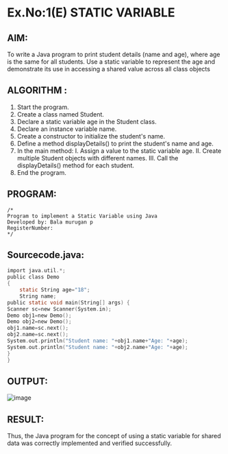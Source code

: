 # Ex.No:1(E)  STATIC VARIABLE

## AIM:
To write a Java program to print student details (name and age), where age is the same for all students. Use a static variable to represent the age and demonstrate its use in accessing a shared value across all class objects

## ALGORITHM :
1.	Start the program.
2.	Create a class named Student.
3.	Declare a static variable age in the Student class.
4.	Declare an instance variable name.
5.	Create a constructor to initialize the student's name.
6.	Define a method displayDetails() to print the student's name and age.
7.	In the main method:
I.	Assign a value to the static variable age.
II.	Create multiple Student objects with different names.
III.	Call the displayDetails() method for each student.
8.	End the program.



## PROGRAM:
 ```
/*
Program to implement a Static Variable using Java
Developed by: Bala murugan p
RegisterNumber:  
*/
```

## Sourcecode.java:

```c
import java.util.*;
public class Demo
{
    static String age="18";
    String name;
public static void main(String[] args) {
Scanner sc=new Scanner(System.in);
Demo obj1=new Demo();
Demo obj2=new Demo();
obj1.name=sc.next();
obj2.name=sc.next();
System.out.println("Student name: "+obj1.name+"Age: "+age);
System.out.println("Student name: "+obj2.name+"Age: "+age);
}
}

```





## OUTPUT:


![image](https://github.com/user-attachments/assets/a9a79f45-aaea-4c67-b0ff-4852723ea703)

## RESULT:
Thus, the Java program for the concept of using a static variable for shared data was correctly implemented and verified successfully. 

